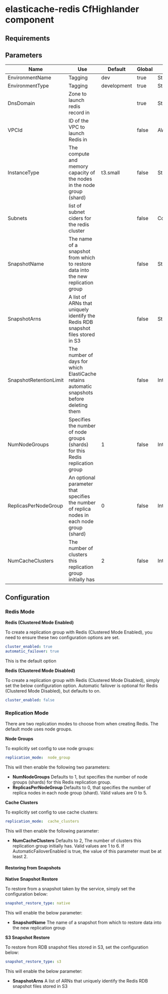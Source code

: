 # elasticache-redis CfHighlander component

## Requirements

## Parameters

| Name | Use | Default | Global | Type | Allowed Values |
| ---- | --- | ------- | ------ | ---- | -------------- |
| EnvironmentName | Tagging | dev | true | String
| EnvironmentType | Tagging | development | true | String | ['development','production']
| DnsDomain | Zone to launch redis record in | | true | String
| VPCId | ID of the VPC to launch Redis in |  | false | AWS::EC2::VPC::Id
| InstanceType | The compute and memory capacity of the nodes in the node group (shard) | t3.small | false | String
| Subnets | list of subnet ciders for the redis cluster |  | false | CommaDelimitedList
| SnapshotName | The name of a snapshot from which to restore data into the new replication group |  | false | String
| SnapshotArns | A list of ARNs that uniquely identify the Redis RDB snapshot files stored in S3 | | false | String
| SnapshotRetentionLimit | The number of days for which ElastiCache retains automatic snapshots before deleting them | | false | Integer
| NumNodeGroups | Specifies the number of node groups (shards) for this Redis replication group | 1 | false | Integer |
| ReplicasPerNodeGroup | An optional parameter that specifies the number of replica nodes in each node group (shard) | 0 | false | Integer | [0, 1, 2, 3, 4, 5]
| NumCacheClusters | The number of clusters this replication group initially has | 2 | false | Integer | [1, 2, 3, 4, 5, 6]

## Configuration

### Redis Mode

**Redis (Clustered Mode Enabled)**

To create a replication group with Redis (Clustered Mode Enabled), you need to ensure these two configuration options are set. 

```yaml
cluster_enabled: true
automatic_failover: true
```

This is the default option

**Redis (Clustered Mode Disabled)**

To create a replication group with Redis (Clustered Mode Disabled), simply set the below configuration option. Automatic failover is optional for Redis (Clustered Mode Disabled), but defaults to on.

```yaml
cluster_enabled: false
```


### Replication Mode

There are two replication modes to choose from when creating Redis. The default mode uses node groups.

**Node Groups**

To explicitly set config to use node groups:

```yaml
replication_mode:  node_group
```

This will then enable the following two parameters:

- **NumNodeGroups** Defaults to 1, but specifies the number of node groups (shards) for this Redis replication group.
- **ReplicasPerNodeGroup** Defaults to 0, that specifies the number of replica nodes in each node group (shard). Valid values are 0 to 5.

**Cache Clusters**

To explicitly set config to use cache clusters:

```yaml
replication_mode:  cache_clusters
```

This will then enable the following parameter:

- **NumCacheClusters** Defaults to 2, The number of clusters this replication group initially has. Valid values are 1 to 6. If AutomaticFailoverEnabled is true, the value of this parameter must be at least 2.

#### Restoring from Snapshots

**Native Snapshot Restore**

To restore from a snapshot taken by the service, simply set the configuration below:

```yaml
snapshot_restore_type: native
```

This will enable the below parameter:

- **SnapshotName** The name of a snapshot from which to restore data into the new replication group

**S3 Snapshot Restore**

To restore from RDB snapshot files stored in S3, set the configuration below:

```yaml
snapshot_restore_type: s3
```

This will enable the below parameter:

- **SnapshotArns** A list of ARNs that uniquely identify the Redis RDB snapshot files stored in S3

